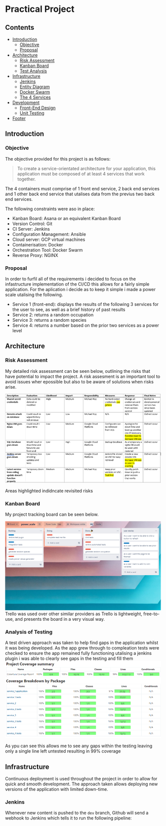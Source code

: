 # Practical Project

## Contents
* [Introduction](#introduction) 
  * [Objective](#objective)
  * [Proposal](#proposal)
* [Architecture](#architecture)
  * [Risk Assessment](#risk-assessment)
  * [Kanban Board](#kanban-board)
  * [Test Analysis](#analysis-of-testing)
* [Infrastructure](#infrastructure)
  * [Jenkins](#jenkins)
  * [Entity Diagram](#entity-diagram)
  * [Docker Swarm](#interactions-diagram)
  * [The 4 Services](#the-4-services)
* [Development](#development)
  * [Front-End Design](#front-end)
  * [Unit Testing](#unit-testing)
* [Footer](#footer)

## Introduction
### Objective
The objective provided for this project is as follows:
> To create a service-orientated architecture for your application, this application must be composed of at least 4 services that work together.

The 4 containers must comprise of 1 front end service, 2 back end services and 1 other back end service that utalises data from the previus two back end services.

The following constraints were aso in place:
* Kanban Board: Asana or an equivalent Kanban Board
* Version Control: Git
* CI Server: Jenkins
* Configuration Management: Ansible
* Cloud server: GCP virtual machines
* Containerisation: Docker
* Orchestration Tool: Docker Swarm
* Reverse Proxy: NGINX

### Proposal
In order to furfil all of the requirements i decided to focus on the infastructure implementation of the CI/CD this allows for a fairly simple application. For the aplication i decide as to keep it simple i made a power scale utalising the following.
* Service 1 (front-end): displays the results of the following 3 services for the user to see, as well as a brief history of past results
* Service 2: returns a random occupation
* Service 3: returns a random species
* Service 4: returns a number based on the prior two services as a power level

## Architecture
### Risk Assessment
My detailed risk assessment can be seen below, outlining the risks that have potential to impact the project. A risk  assesment is an important tool to avoid issues wher epossible but also to be aware of solutions when risks arise.

![risk assessment image](images/RI.PNG)

Areas highlighted indidncate revisited risks

### Kanban Board
My project tracking board can be seen below. 

![Trello](images/Trello.PNG)
Trello was used over other similar providers as Trello is lightweight, free-to-use, and presents the board in a very visual way.

### Analysis of Testing
A test driven approach was taken to help find gaps in the application whilst it was being developed. As the app grew through to compleation tests were checked to ensure the app remained fully functioning 
utalising a jenkins plugin i was able to clearly see gaps in the testing and fill them  
![Plugin](images/test_analysis.PNG)

As ypu can see this allows me to see any gaps within the testing leaving only a single line left untested resulting in 99% coverage

## Infrastructure
Continuous deployment is used throughout the project in order to allow for quick and smooth development. The approach taken allows deploying new versions of the application with limited down-time.

### Jenkins
Whenever new content is pushed to the `dev` branch, Github will send a webhook to Jenkins which tells it to run the following pipeline: